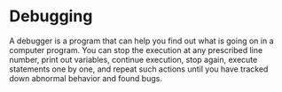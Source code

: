 # Debugging

A debugger is a program that can help you find out what is going on in a computer program. You can stop the execution at any prescribed line number, print out variables, continue execution, stop again, execute statements one by one, and repeat such actions until you have tracked down abnormal behavior and found bugs.
